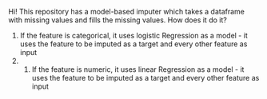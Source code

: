 Hi! This repository has a model-based imputer which takes a dataframe with missing values and fills the missing values. How does it do it?

1. If the feature is categorical, it uses logistic Regression as a model - it uses the feature to be imputed as a target and every other feature as input
2. 1. If the feature is numeric, it uses linear Regression as a model - it uses the feature to be imputed as a target and every other feature as input
